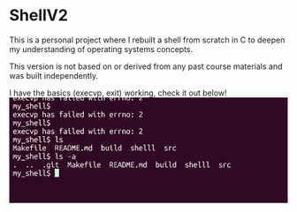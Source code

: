 # ShellV2
This is a personal project where I rebuilt a shell from scratch in C to deepen my understanding of operating systems concepts.

This version is not based on or derived from any past course materials and was built independently.

I have the basics (execvp, exit) working, check it out below!
![My Shell](./progress.png)
